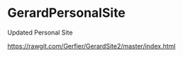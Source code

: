 # GerardPersonalSite
Updated Personal Site 

https://rawgit.com/Gerfier/GerardSite2/master/index.html
